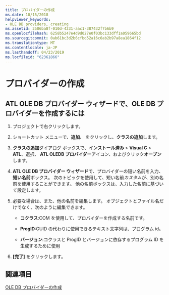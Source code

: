 ```yaml
---
title: プロバイダーの作成
ms.date: 10/15/2018
helpviewer_keywords:
- OLE DB providers, creating
ms.assetid: 2506ba8f-010d-4231-aac1-387432f7b6b9
ms.openlocfilehash: 6258b5247e4d9d027e0f03bc133dff1a059665bd
ms.sourcegitcommit: 0ab61bc3d2b6cfbd52a16c6ab2b97a8ea1864f12
ms.translationtype: MT
ms.contentlocale: ja-JP
ms.lasthandoff: 04/23/2019
ms.locfileid: "62361866"
---
```

# <a name="creating-the-provider"></a>プロバイダーの作成

## <a name="to-create-an-ole-db-provider-with-the-atl-ole-db-provider-wizard"></a>ATL OLE DB プロバイダー ウィザードで、OLE DB プロバイダーを作成するには

1. プロジェクトで右クリックします。

1. ショートカット メニューで、**追加**、 をクリックし、**クラスの追加**します。

1. **クラスの追加**ダイアログ ボックスで、**インストール済み** > **Visual C** > **ATL**、選択、 **ATL OLEDB プロバイダー**アイコン、およびクリック**オープン**します。

1. **ATL OLE DB プロバイダー ウィザード**で、プロバイダーの短い名前を入力、**短い名前**ボックス。 次のトピックを使用して、短い名前*カスタム*が、別の名前を使用することができます。 他の名前ボックスは、入力した名前に基づいて設定します。

1. 必要な場合は、また、他の名前を編集します。 オブジェクトとファイル名だけでなく、次のように編集できます。

   - **コクラス**:COM を使用して、プロバイダーを作成する名前です。

   - **ProgID**:GUID の代わりに使用できるテキスト文字列は、プログラム id。

   - **バージョン**:コクラスと ProgID とバージョンに依存するプログラム ID を生成するために使用

1. **[完了]** をクリックします。

## <a name="see-also"></a>関連項目

[OLE DB プロバイダーの作成](../../data/oledb/creating-an-ole-db-provider.md)
